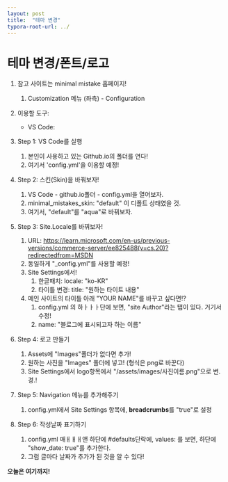 ```yaml
---
layout: post
title:  "테마 변경"
typora-root-url: ../
---
```


# 테마 변경/폰트/로고



1. 참고 사이트는 minimal mistake 홈페이지!
   1. Customization 메뉴 (좌측) - Configuration

2. 이용할 도구:
   * VS Code: 
3. Step 1: VS Code를 실행
   1. 본인이 사용하고 있는 Github.io의 폴더를 연다!
   2. 여기서 'config.yml'을 이용할 예정!
4. Step 2: 스킨(Skin)을 바꿔보자!
   1. VS Code - github.io폴더 - config.yml을 열어보자.
   2. minimal_mistakes_skin: "default" 이 디폴트 상태였을 것.
   3. 여기서, "default"를 "aqua"로 바꿔보자. 
5. Step 3: Site.Locale를 바꿔보자! 
   1. URL: https://learn.microsoft.com/en-us/previous-versions/commerce-server/ee825488(v=cs.20)?redirectedfrom=MSDN
   2. 동일하게 "_config.yml"를 사용할 예정!
   3. Site Settings에서!
      1. 한글패치: locale:  "ko-KR"
      2. 타이틀 변경: title: "원하는 타이트 내용"
   4. 메인 사이트의 타이틀 아래 "YOUR NAME"를 바꾸고 싶다면!?
      1. config.yml 의 하ㅏㅏㅏ단에 보면, "site Author"라는 탭이 있다. 거기서 수정!
      2. name: "블로그에 표시되고자 하는 이름"
6. Step 4: 로고 만들기
   1. Assets에 "Images"폴더가 없다면 추가!
   2. 원하는 사진을 "Images" 폴더에 넣고! (형식은 png로 바꾼다)
   3. Site Settings에서 logo항목에서 "/assets/images/사진이름.png"으로 변.경.!
7. Step 5: Navigation 메뉴를 추가해주기
   1. config.yml에서 Site Settings 항목에, **breadcrumbs**를 "true"로 설정

8. Step 6: 작성날짜 표기하기
   1. config.yml 매ㅐㅐㅐ앤 하단에 #defaults단락에, values: 를 보면, 하단에 "show_date: true"를 추가한다. 
   2. 그럼 글마다 날짜가 추가가 된 것을 알 수 있다! 

**오늘은 여기까지!** 

